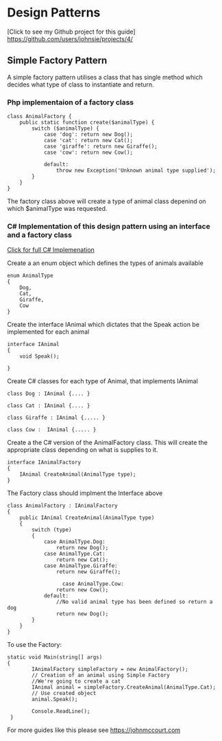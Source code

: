 # Design Patterns

[Click to see my Github project for this guide] https://github.com/users/johnsie/projects/4/

## Simple Factory Pattern 

A simple factory pattern utilises a class that has single method which decides what type of class to instantiate and return. 

### Php implementaion of a factory class
```
class AnimalFactory {
    public static function create($animalType) {
        switch ($animalType) {
            case 'dog': return new Dog();
            case 'cat': return new Cat();
            case 'giraffe': return new Giraffe();
            case 'cow': return new Cow();

            default:
                throw new Exception('Unknown animal type supplied');
        }
    }
}
```

The factory class above will create a type of animal class depenind on which $animalType was requested.



### C# Implementation of this design pattern using an interface and a factory class

[Click for full C# Implemenation](Design-Patterns-0001-Simple-Factory.cs)

Create a an enum object which defines the types of animals available
```
enum AnimalType
{
    Dog,
    Cat,
    Giraffe,
	Cow
}
```

Create the interface IAnimal which dictates that the Speak action be implemented for each  animal
```
interface IAnimal
{
    void Speak();
    
}
```

Create C# classes for each type of Animal, that implements IAnimal
```
class Dog : IAnimal {.... }

class Cat : IAnimal {.... }

class Giraffe : IAnimal {..... }

class Cow :  IAnimal {..... }

```

Create a the C#  version of the AnimalFactory class. This will create the appropriate class depending on what is supplies to it.
```
interface IAnimalFactory
{
    IAnimal CreateAnimal(AnimalType type);
}

```
The Factory class should implment the Interface above

```
class AnimalFactory : IAnimalFactory
{
    public IAnimal CreateAnimal(AnimalType type)
    {
        switch (type)
        {
            case AnimalType.Dog:
                return new Dog();
            case AnimalType.Cat:
                return new Cat();
            case AnimalType.Giraffe:
                return new Giraffe();
				
				  case AnimalType.Cow:
                return new Cow();
            default:
			    //No valid animal type has been defined so return a dog
                return new Dog();
        }
    }
}
```

To use the Factory:
```
static void Main(string[] args)
{
        IAnimalFactory simpleFactory = new AnimalFactory();
        // Creation of an animal using Simple Factory
		//We're going to create a cat
        IAnimal animal = simpleFactory.CreateAnimal(AnimalType.Cat);
        // Use created object
        animal.Speak();

        Console.ReadLine();
 }
```



For more guides like this please see https://johnmccourt.com 
 
